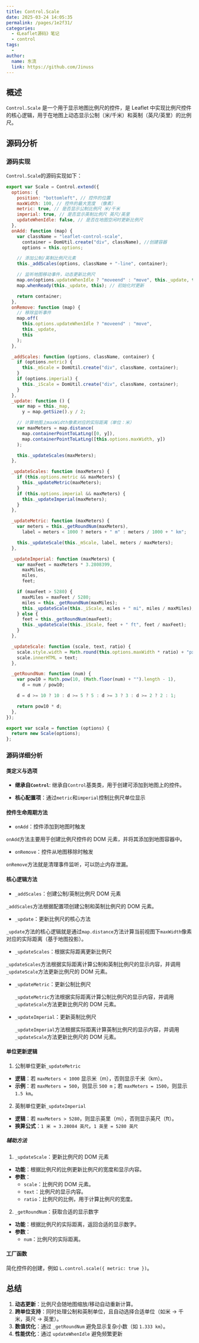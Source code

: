 ```yaml
---
title: Control.Scale
date: 2025-03-24 14:05:35
permalink: /pages/1e2f31/
categories:
  - 《Leaflet源码》笔记
  - control
tags:
  -
author:
  name: 东流
  link: https://github.com/Jinuss
---
```


## 概述

`Control.Scale` 是一个用于显示地图比例尺的控件，是 Leaflet 中实现比例尺控件的核心逻辑，用于在地图上动态显示公制（米/千米）和英制（英尺/英里）的比例尺。

## 源码分析

### 源码实现

`Control.Scale`的源码实现如下：

```js
export var Scale = Control.extend({
  options: {
    position: "bottomleft", // 控件的位置
    maxWidth: 100, // 控件的最大宽度 （像素）
    metric: true, // 是否显示公制比例尺 米/千米
    imperial: true, // 是否显示英制比例尺 英尺/英里
    updateWhenIdle: false, // 是否在地图空闲时更新比例尺
  },
  onAdd: function (map) {
    var className = "leaflet-control-scale",
      container = DomUtil.create("div", className), //创建容器
      options = this.options;

    // 添加公制/英制比例尺元素
    this._addScales(options, className + "-line", container);

    // 监听地图移动事件，动态更新比例尺
    map.on(options.updateWhenIdle ? "moveend" : "move", this._update, this);
    map.whenReady(this._update, this); // 初始化时更新

    return container;
  },
  onRemove: function (map) {
    // 移除监听事件
    map.off(
      this.options.updateWhenIdle ? "moveend" : "move",
      this._update,
      this
    );
  },

  _addScales: function (options, className, container) {
    if (options.metric) {
      this._mScale = DomUtil.create("div", className, container);
    }
    if (options.imperial) {
      this._iScale = DomUtil.create("div", className, container);
    }
  },
  _update: function () {
    var map = this._map,
      y = map.getSize().y / 2;

    // 计算地图上maxWidth像素对应的实际距离（单位：米）
    var maxMeters = map.distance(
      map.containerPointToLatLng([0, y]),
      map.containerPointToLatLng([this.options.maxWidth, y])
    );

    this._updateScales(maxMeters);
  },

  _updateScales: function (maxMeters) {
    if (this.options.metric && maxMeters) {
      this._updateMetric(maxMeters);
    }
    if (this.options.imperial && maxMeters) {
      this._updateImperial(maxMeters);
    }
  },

  _updateMetric: function (maxMeters) {
    var meters = this._getRoundNum(maxMeters),
      label = meters < 1000 ? meters + " m" : meters / 1000 + " km";

    this._updateScale(this._mScale, label, meters / maxMeters);
  },

  _updateImperial: function (maxMeters) {
    var maxFeet = maxMeters * 3.2808399,
      maxMiles,
      miles,
      feet;

    if (maxFeet > 5280) {
      maxMiles = maxFeet / 5280;
      miles = this._getRoundNum(maxMiles);
      this._updateScale(this._iScale, miles + " mi", miles / maxMiles);
    } else {
      feet = this._getRoundNum(maxFeet);
      this._updateScale(this._iScale, feet + " ft", feet / maxFeet);
    }
  },

  _updateScale: function (scale, text, ratio) {
    scale.style.width = Math.round(this.options.maxWidth * ratio) + "px";
    scale.innerHTML = text;
  },

  _getRoundNum: function (num) {
    var pow10 = Math.pow(10, (Math.floor(num) + "").length - 1),
      d = num / pow10;

    d = d >= 10 ? 10 : d >= 5 ? 5 : d >= 3 ? 3 : d >= 2 ? 2 : 1;

    return pow10 * d;
  },
});

export var scale = function (options) {
  return new Scale(options);
};
```

### 源码详细分析

#### 类定义与选项

- **继承自`Control`**: 继承自`Control`基类类，用于创建可添加到地图上的控件。

- **核心配置项**：通过`metric`和`imperial`控制比例尺单位显示

#### 控件生命周期方法

- `onAdd`：控件添加到地图时触发

`onAdd`方法主要用于创建比例尺控件的 DOM 元素，并将其添加到地图容器中。

- `onRemove`：控件从地图移除时触发

`onRemove`方法就是清理事件监听，可以防止内存泄漏。

#### 核心逻辑方法

- `_addScales`：创建公制/英制比例尺 DOM 元素

`_addScales`方法根据配置项创建公制和英制比例尺的 DOM 元素。

- `_update`：更新比例尺的核心方法

`_update`方法的核心逻辑就是通过`map.distance`方法计算当前视图下`maxWidth`像素对应的实际距离（基于地图投影）。

- `_updateScales`：根据实际距离更新比例尺

`_updateScales`方法根据实际距离计算公制和英制比例尺的显示内容，并调用`_updateScale`方法更新比例尺的 DOM 元素。

- `_updateMetric`：更新公制比例尺

  `_updateMetric`方法根据实际距离计算公制比例尺的显示内容，并调用`_updateScale`方法更新比例尺的 DOM 元素。

- `_updateImperial`：更新英制比例尺

  `_updateImperial`方法根据实际距离计算英制比例尺的显示内容，并调用`_updateScale`方法更新比例尺的 DOM 元素。

#### 单位更新逻辑

1. 公制单位更新`_updateMetric`

- **逻辑**：若 `maxMeters < 1000` 显示米（m），否则显示千米（km）。
- **示例**：若 `maxMeters = 500`，则显示 `500 m`；若 `maxMeters = 1500`，则显示 `1.5 km`。

2. 英制单位更新`_updateImperial`

- **逻辑**：若 `maxMeters > 5280`，则显示英里（mi），否则显示英尺（ft）。
- ​**换算公式**：`1 米 ≈ 3.28084 英尺`，`1 英里 = 5280 英尺`

##### 辅助方法

1. `_updateScale`：更新比例尺的 DOM 元素

- **功能**：根据比例尺的比例更新比例尺的宽度和显示内容。
- **参数**：
  - `scale`：比例尺的 DOM 元素。
  - `text`：比例尺的显示内容。
  - `ratio`：比例尺的比例，用于计算比例尺的宽度。

2. `_getRoundNum`：获取合适的显示数字

- **功能**：根据比例尺的实际距离，返回合适的显示数字。
- **参数**：
  - `num`：比例尺的实际距离。

#### 工厂函数

简化控件的创建，例如 `L.control.scale({ metric: true })`。

## 总结

1. **动态更新**：比例尺会随地图缩放/移动自动重新计算。
2. **跨单位支持**：同时处理公制和英制单位，且自动选择合适单位（如米 → 千米，英尺 → 英里）。
3. **数值优化**：通过 `_getRoundNum` 避免显示复杂小数（如 `1.333 km`）。
4. **性能优化**：通过 `updateWhenIdle` 避免频繁更新
